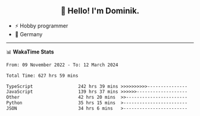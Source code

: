 <h2 align="center">👋 Hello! I'm Dominik.</h2>

- ⚡ Hobby programmer
- 📍 Germany

---
📊 **WakaTime Stats**
<!--START_SECTION:waka-->

```txt
From: 09 November 2022 - To: 12 March 2024

Total Time: 627 hrs 59 mins

TypeScript                 242 hrs 39 mins >>>>>>>>>>---------------   38.64 %
JavaScript                 139 hrs 37 mins >>>>>>-------------------   22.23 %
Other                      42 hrs 20 mins  >>-----------------------   06.74 %
Python                     35 hrs 15 mins  >------------------------   05.61 %
JSON                       34 hrs 6 mins   >------------------------   05.43 %
```

<!--END_SECTION:waka-->

